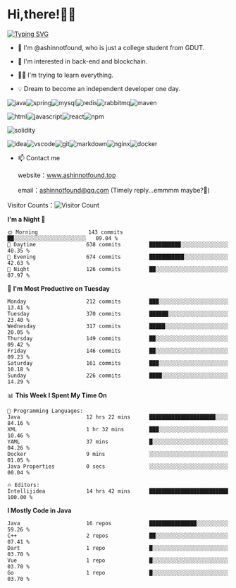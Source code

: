 # Hi,there!👨‍🔧
[![Typing SVG](https://readme-typing-svg.herokuapp.com?font=Fira+Code&pause=1000&width=435&lines=Welcome%2C+this+is+ashinnotfound%F0%9F%98%81+)](https://git.io/typing-svg)

- 👋 I'm @ashinnotfound, who is just a college student from GDUT.

- 👀 I'm interested in back-end and blockchain.

- 👨‍🔧 I'm trying to learn everything.

- 💡 Dream to become an independent developer one day.

![java](https://img.shields.io/badge/Java-ED8B00?style=for-the-badge&logo=openjdk&logoColor=white)![spring](https://img.shields.io/badge/Spring-6DB33F?style=for-the-badge&logo=spring&logoColor=white)![mysql](https://img.shields.io/badge/MySQL-005C84?style=for-the-badge&logo=mysql&logoColor=white)![redis](https://img.shields.io/badge/redis-%23DD0031.svg?&style=for-the-badge&logo=redis&logoColor=white)![rabbitmq](https://img.shields.io/badge/rabbitmq-%23FF6600.svg?&style=for-the-badge&logo=rabbitmq&logoColor=white)![maven](https://img.shields.io/badge/apache_maven-C71A36?style=for-the-badge&logo=apachemaven&logoColor=white)

![html](https://img.shields.io/badge/HTML-239120?style=for-the-badge&logo=html5&logoColor=white)![javascript](https://img.shields.io/badge/JavaScript-323330?style=for-the-badge&logo=javascript&logoColor=F7DF1E)![react](https://img.shields.io/badge/React-20232A?style=for-the-badge&logo=react&logoColor=61DAFB)![npm](https://img.shields.io/badge/npm-CB3837?style=for-the-badge&logo=npm&logoColor=white)

![solidity](https://img.shields.io/badge/Solidity-e6e6e6?style=for-the-badge&logo=solidity&logoColor=black)

![idea](https://img.shields.io/badge/IntelliJ_IDEA-000000.svg?style=for-the-badge&logo=intellij-idea&logoColor=white)![vscode](https://img.shields.io/badge/VSCode-0078D4?style=for-the-badge&logo=visual%20studio%20code&logoColor=white)![git](https://img.shields.io/badge/GIT-E44C30?style=for-the-badge&logo=git&logoColor=white
)![markdown](https://img.shields.io/badge/Markdown-000000?style=for-the-badge&logo=markdown&logoColor=white)![nginx](https://img.shields.io/badge/Nginx-009639?style=for-the-badge&logo=nginx&logoColor=white)![docker](https://img.shields.io/badge/Docker-2CA5E0?style=for-the-badge&logo=docker&logoColor=white)

- 📫 Contact me
    
    website：www.ashinnotfound.top
    
    email：ashinnotfound@qq.com (Timely reply...emmmm maybe?🤪)

​Visitor Counts：![Visitor Count](https://profile-counter.glitch.me/ashinnotfound/count.svg)

<!--START_SECTION:waka-->
**I'm a Night 🦉** 

```text
🌞 Morning                143 commits         ██░░░░░░░░░░░░░░░░░░░░░░░   09.04 % 
🌆 Daytime                638 commits         ██████████░░░░░░░░░░░░░░░   40.35 % 
🌃 Evening                674 commits         ███████████░░░░░░░░░░░░░░   42.63 % 
🌙 Night                  126 commits         ██░░░░░░░░░░░░░░░░░░░░░░░   07.97 % 
```
📅 **I'm Most Productive on Tuesday** 

```text
Monday                   212 commits         ███░░░░░░░░░░░░░░░░░░░░░░   13.41 % 
Tuesday                  370 commits         ██████░░░░░░░░░░░░░░░░░░░   23.40 % 
Wednesday                317 commits         █████░░░░░░░░░░░░░░░░░░░░   20.05 % 
Thursday                 149 commits         ██░░░░░░░░░░░░░░░░░░░░░░░   09.42 % 
Friday                   146 commits         ██░░░░░░░░░░░░░░░░░░░░░░░   09.23 % 
Saturday                 161 commits         ███░░░░░░░░░░░░░░░░░░░░░░   10.18 % 
Sunday                   226 commits         ████░░░░░░░░░░░░░░░░░░░░░   14.29 % 
```


📊 **This Week I Spent My Time On** 

```text
💬 Programming Languages: 
Java                     12 hrs 22 mins      █████████████████████░░░░   84.16 % 
XML                      1 hr 32 mins        ███░░░░░░░░░░░░░░░░░░░░░░   10.46 % 
YAML                     37 mins             █░░░░░░░░░░░░░░░░░░░░░░░░   04.26 % 
Docker                   9 mins              ░░░░░░░░░░░░░░░░░░░░░░░░░   01.05 % 
Java Properties          0 secs              ░░░░░░░░░░░░░░░░░░░░░░░░░   00.04 % 

🔥 Editors: 
Intellijidea             14 hrs 42 mins      █████████████████████████   100.00 % 
```

**I Mostly Code in Java** 

```text
Java                     16 repos            ███████████████░░░░░░░░░░   59.26 % 
C++                      2 repos             ██░░░░░░░░░░░░░░░░░░░░░░░   07.41 % 
Dart                     1 repo              █░░░░░░░░░░░░░░░░░░░░░░░░   03.70 % 
Vue                      1 repo              █░░░░░░░░░░░░░░░░░░░░░░░░   03.70 % 
Go                       1 repo              █░░░░░░░░░░░░░░░░░░░░░░░░   03.70 % 
```




<!--END_SECTION:waka-->
